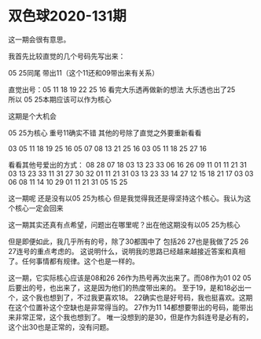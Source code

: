 # 双色球2020-131期

这一期会很有意思。

我首先比较直觉的几个号码先写出来：

05 25同尾
带出11（这个11还和09带出来有关系）

直觉出号：05 11 18 19 22 25  16
看完大乐透再做新的想法
大乐透也出了25  
所以 05 25本期应该可以作为核心

这期是个大机会

05 25为核心
重号11确实不错
其他的号除了直觉之外要重新看看


03 05 11 18 19 25 16
05 07 08 13 21 25 16
03 05 11 18 25 27 16

看看其他号爱出的方式：
08    28 07 18 03 13 23 33 06 16 26
09    11 01 11 21 31 03 13 23 33
11    31 27 30 32 01 11 21 31 03 13 23 33 
14    27 12 15 18 21
17    03 03 06 08 11 14 10
29    01 11 21 31 05 15 25

这一期呢 还是没有以05 25为核心
但是我觉得我还是得坚持这个核心。我认为这个核心一定会回来

这一期其实还真有点希望，问题出在哪里呢？出在他这期没有以05 25为核心

但是即便如此，我几乎所有的号，除了30都围中了 包括26 27也是我做了25 26 27连号的重点考虑的。
这说明什么，说明我的思路已经越来越接近答案和真相了。任何事情都有规律。这个也是一样的。

这一期，它实际核心应该是08和26 26作为热号再次出来了。而08作为01 02 05后要出的号，也出来了，这是因为他们的热度带出来的。 至于19，是和18必出一个，这个我也想到了，不过我更喜欢18。
22确实也是好号码，我也挺喜欢。这期在这个位置补这个空缺也是非常得当的。
27作为11 14都想要带出的号码，能带出来非常正常，这个我也想到了。
唯一没想到的是30，但是作为斜连号是必有的，这个出30也是正常的，没有问题。